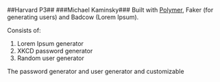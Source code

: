 ##Harvard P3##
###Michael Kaminsky###
Built with <a href="http://polymer-project.org">Polymer</a>, Faker (for generating users) and Badcow (Lorem Ipsum).


Consists of:
<ol>
	<li>Lorem Ipsum generator</li>
	<li>XKCD password generator</li>
	<li>Random user generator</li>
</ol>

The password generator and user generator and customizable
